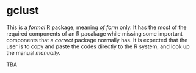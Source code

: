 gclust
======


This is a *formal* R package, meaning 
*of form* only.  It has the most of 
the required components of an R pacakage while 
missing some important components that 
a *correct* package normally has.  It 
is expected that the user is to copy 
and paste the codes directly to the 
R system, and look up the manual *manually*.  

TBA
